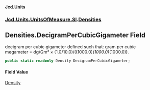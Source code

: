 #### [Jcd.Units](index.md 'index')
### [Jcd.Units.UnitsOfMeasure.SI](Jcd.Units.UnitsOfMeasure.SI.md 'Jcd.Units.UnitsOfMeasure.SI').[Densities](Densities.md 'Jcd.Units.UnitsOfMeasure.SI.Densities')

## Densities.DecigramPerCubicGigameter Field

decigram per cubic gigameter defined such that: gram per cubic megameter = dg/Gm³ × (1.0/10.0)/((1000.0)*(1000.0)*(1000.0)).

```csharp
public static readonly Density DecigramPerCubicGigameter;
```

#### Field Value
[Density](Density.md 'Jcd.Units.UnitTypes.Density')